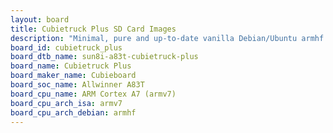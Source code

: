 ```yaml
---
layout: board
title: Cubietruck Plus SD Card Images
description: "Minimal, pure and up-to-date vanilla Debian/Ubuntu armhf SD card images for Cubietruck Plus by Cubieboard, SoC: Allwinner A83T, CPU ISA: armv7"
board_id: cubietruck_plus
board_dtb_name: sun8i-a83t-cubietruck-plus
board_name: Cubietruck Plus
board_maker_name: Cubieboard
board_soc_name: Allwinner A83T
board_cpu_name: ARM Cortex A7 (armv7)
board_cpu_arch_isa: armv7
board_cpu_arch_debian: armhf
---
```

